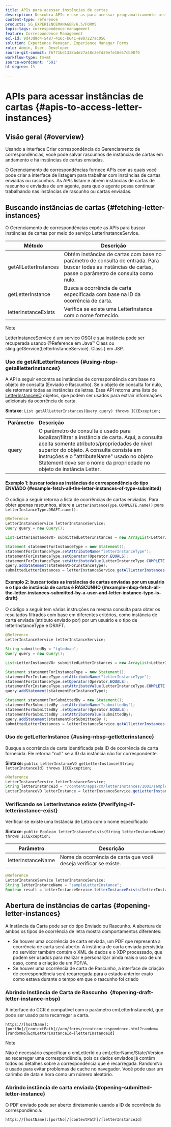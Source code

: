 ```yaml
---
title: APIs para acessar instâncias de cartas
description: Descubra APIs e use-as para acessar programaticamente instâncias de cartas no ambiente do AEM Forms.
content-type: reference
products: SG_EXPERIENCEMANAGER/6.5/FORMS
topic-tags: correspondence-management
feature: Correspondence Management
exl-id: 9d43d9d4-5487-416c-b641-e807227ac056
solution: Experience Manager, Experience Manager Forms
role: Admin, User, Developer
source-git-commit: f6771bd1338a4e27a48c3efd39efe18e57cb98f9
workflow-type: tm+mt
source-wordcount: '591'
ht-degree: 1%

---
```


# APIs para acessar instâncias de cartas {#apis-to-access-letter-instances}

## Visão geral {#overview}

Usando a interface Criar correspondência do Gerenciamento de correspondências, você pode salvar rascunhos de instâncias de cartas em andamento e há instâncias de cartas enviadas.

O Gerenciamento de correspondências fornece APIs com as quais você pode criar a interface de listagem para trabalhar com instâncias de cartas enviadas ou rascunhos. As APIs listam e abrem instâncias de cartas de rascunho e enviadas de um agente, para que o agente possa continuar trabalhando nas instâncias de rascunho ou cartas enviadas.

## Buscando instâncias de cartas {#fetching-letter-instances}

O Gerenciamento de correspondências expõe as APIs para buscar instâncias de cartas por meio do serviço LetterInstanceService.

| Método | Descrição |
|--- |--- |
| getAllLetterInstances | Obtém instâncias de cartas com base no parâmetro de consulta de entrada. Para buscar todas as instâncias de cartas, passe o parâmetro de consulta como nulo. |
| getLetterInstance | Busca a ocorrência de carta especificada com base na ID da ocorrência de carta. |
| letterInstanceExists | Verifica se existe uma LetterInstance com o nome fornecido. |

>[!NOTE]
>
>LetterInstanceService é um serviço OSGI e sua instância pode ser recuperada usando @Reference em Java™
>Class ou sling.getService(LetterInstanceService). Class ) em JSP.

### Uso de getAllLetterInstances {#using-nbsp-getallletterinstances}

A API a seguir encontra as instâncias de correspondência com base no objeto de consulta (Enviado e Rascunho). Se o objeto de consulta for nulo, ele retornará todas as instâncias de letras. Essa API retorna uma lista de [LetterInstanceVO](https://helpx.adobe.com/aem-forms/6-2/javadocs/com/adobe/icc/dbforms/obj/LetterInstanceVO.html) objetos, que podem ser usados para extrair informações adicionais da ocorrência de carta.

**Sintaxe**: `List getAllLetterInstances(Query query) throws ICCException;`

<table>
 <tbody>
  <tr>
   <td><strong>Parâmetro</strong></td>
   <td><strong>Descrição</strong></td>
  </tr>
  <tr>
   <td>query</td>
   <td>O parâmetro de consulta é usado para localizar/filtrar a instância de carta. Aqui, a consulta aceita somente atributos/propriedades de nível superior do objeto. A consulta consiste em instruções e o "attributeName" usado no objeto Statement deve ser o nome da propriedade no objeto de instância Letter.<br /> </td>
  </tr>
 </tbody>
</table>

#### Exemplo 1: buscar todas as instâncias de correspondência do tipo ENVIADO {#example-fetch-all-the-letter-instances-of-type-submitted}

O código a seguir retorna a lista de ocorrências de cartas enviadas. Para obter apenas rascunhos, altere a `LetterInstanceType.COMPLETE.name()` para `LetterInstanceType.DRAFT.name().`

```java
@Reference
LetterInstanceService letterInstanceService;
Query query = new Query();

List<LetterInstanceVO> submittedLetterInstances = new ArrayList<LetterInstanceVO>();

Statement statementForInstanceType = new Statement();
statementForInstanceType.setAttributeName("letterInstanceType");
statementForInstanceType.setOperator(Operator.EQUALS);
statementForInstanceType.setAttributeValue(LetterInstanceType.COMPLETE.name());
query.addStatement(statementForInstanceType);
submittedLetterInstances = letterInstanceService.getAllLetterInstances(query);
```

#### Exemplo 2: buscar todas as instâncias de cartas enviadas por um usuário e o tipo de instância de cartas é RASCUNHO {#example-nbsp-fetch-all-the-letter-instances-submitted-by-a-user-and-letter-instance-type-is-draft}

O código a seguir tem várias instruções na mesma consulta para obter os resultados filtrados com base em diferentes critérios, como instância de carta enviada (atributo enviado por) por um usuário e o tipo de letterInstanceType é DRAFT.

```java
@Reference
LetterInstanceService letterInstanceService;

String submittedBy = "tglodman";
Query query = new Query();

List<LetterInstanceVO> submittedLetterInstances = new ArrayList<LetterInstanceVO>();

Statement statementForInstanceType = new Statement();
statementForInstanceType.setAttributeName("letterInstanceType");
statementForInstanceType.setOperator(Operator.EQUALS);
statementForInstanceType.setAttributeValue(LetterInstanceType.COMPLETE.name());
query.addStatement(statementForInstanceType);

Statement statementForSubmittedBy = new Statement();
statementForSubmittedBy .setAttributeName("submittedby");
statementForSubmittedBy .setOperator(Operator.EQUALS);
statementForSubmittedBy .setAttributeValue(submittedBy);
query.addStatement(statementForSubmittedBy );
submittedLetterInstances = letterInstanceService.getAllLetterInstances(query);
```

### Uso de getLetterInstance {#using-nbsp-getletterinstance}

Busque a ocorrência de carta identificada pela ID de ocorrência de carta fornecida. Ele retorna &quot;null&quot; se a ID da instância não for correspondente.

**Sintaxe:** `public LetterInstanceVO getLetterInstance(String letterInstanceId) throws ICCException;`

```java
@Reference
LetterInstanceService letterInstanceService;
String letterInstanceId = "/content/apps/cm/letterInstances/1001/sampleLetterInstance";
LetterInstanceVO letterInstance = letterInstanceService.getLetterInstance(letterInstanceId );
```

### Verificando se LetterInstance existe {#verifying-if-letterinstance-exist}

Verificar se existe uma Instância de Letra com o nome especificado

**Sintaxe**: `public Boolean letterInstanceExists(String letterInstanceName) throws ICCException;`

| **Parâmetro** | **Descrição** |
|---|---|
| letterInstanceName | Nome da ocorrência de carta que você deseja verificar se existe. |

```java
@Reference
LetterInstanceService letterInstanceService;
String letterInstanceName = "sampleLetterInstance";
Boolean result = letterInstanceService.letterInstanceExists(letterInstanceName );
```

## Abertura de instâncias de cartas {#opening-letter-instances}

A Instância da Carta pode ser do tipo Enviado ou Rascunho. A abertura de ambos os tipos de ocorrência de letra mostra comportamentos diferentes:

* Se houver uma ocorrência de carta enviada, um PDF que representa a ocorrência de carta será aberto. A instância de carta enviada persistida no servidor também contém o XML de dados e o XDP processado, que podem ser usados para realizar e personalizar ainda mais o uso de um caso, como a criação de um PDF/A.
* Se houver uma ocorrência de carta de Rascunho, a interface de criação de correspondência será recarregada para o estado anterior exato como estava durante o tempo em que o rascunho foi criado

### Abrindo Instância de Carta de Rascunho  {#opening-draft-letter-instance-nbsp}

A interface do CCR é compatível com o parâmetro cmLetterInstanceId, que pode ser usado para recarregar a carta.

`https://[hostName]:[portNo]/[contextPath]//aem/forms/createcorrespondence.html?random=[randomNo]&cmLetterInstanceId=[letterInstanceId]`

>[!NOTE]
>
>Não é necessário especificar o cmLetterId ou cmLetterName/State/Version ao recarregar uma correspondência, pois os dados enviados já contêm todos os detalhes sobre a correspondência que é recarregada. RandomNo é usado para evitar problemas de cache no navegador. Você pode usar um carimbo de data e hora como um número aleatório.

### Abrindo instância de carta enviada {#opening-submitted-letter-instance}

O PDF enviado pode ser aberto diretamente usando a ID de ocorrência da correspondência:

`https://[hostName]:[portNo]/[contextPath]/[letterInstanceId]`
